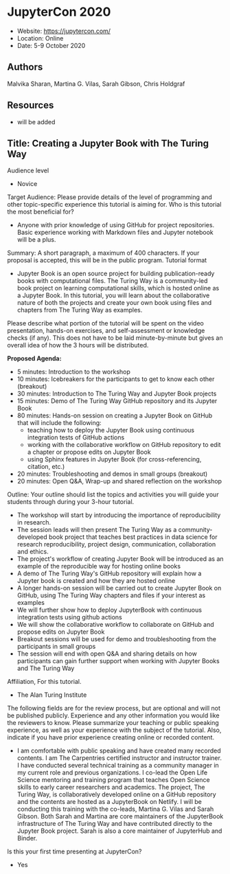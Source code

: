 # JupyterCon 2020

- Website: https://jupytercon.com/
- Location: Online
- Date: 5-9 October 2020

## Authors

Malvika Sharan, Martina G. Vilas, Sarah Gibson, Chris Holdgraf

## Resources

- will be added

## Title: Creating a Jupyter Book with The Turing Way

Audience level
- Novice

Target Audience:
Please provide details of the level of programming and other topic-specific experience this tutorial is aiming for. Who is this tutorial the most beneficial for?
- Anyone with prior knowledge of using GitHub for project repositories. Basic experience working with Markdown files and Jupyter notebook will be a plus.

Summary:
A short paragraph, a maximum of 400 characters. If your proposal is accepted, this will be in the public program.
Tutorial format
- Jupyter Book is an open source project for building publication-ready books with computational files. The Turing Way is a community-led book project on learning computational skills, which is hosted online as a Jupyter Book. In this tutorial, you will learn about the collaborative nature of both the projects and create your own book using files and chapters from The Turing Way as examples.

Please describe what portion of the tutorial will be spent on the video presentation, hands-on exercises, and self-assessment or knowledge checks (if any). This does not have to be laid minute-by-minute but gives an overall idea of how the 3 hours will be distributed.

**Proposed Agenda:**
- 5 minutes: Introduction to the workshop
- 10 minutes: Icebreakers for the participants to get to know each other (breakout)
- 30 minutes: Introduction to The Turing Way and Jupyter Book projects
- 15 minutes: Demo of The Turing Way GitHub repository and its Jupyter Book
- 80 minutes: Hands-on session on creating a Jupyter Book on GitHub that will include the following:
    - teaching how to deploy the Jupyter Book using continuous integration tests of GitHub actions
    - working with the collaborative workflow on GitHub repository to edit a chapter or propose edits on Jupyter Book
    - using Sphinx features in Jupyter Book (for cross-referencing, citation, etc.)
- 20 minutes: Troubleshooting and demos in small groups (breakout)
- 20 minutes: Open Q&A, Wrap-up and shared reflection on the workshop

Outline:
Your outline should list the topics and activities you will guide your students through during your 3-hour tutorial.
- The workshop will start by introducing the importance of reproducibility in research.
- The session leads will then present The Turing Way as a community-developed book project that teaches best practices in data science for research reproducibility, project design, communication, collaboration and ethics.
- The project's workflow of creating Jupyter Book will be introduced as an example of the reproducible way for hosting online books
- A demo of The Turing Way's GitHub repository will explain how a Jupyter book is created and how they are hosted online
- A longer hands-on session will be carried out to create Jupyter Book on GitHub, using The Turing Way chapters and files if your interest as examples
- We will further show how to deploy JupyterBook with continuous integration tests using github actions
- We will show the collaborative workflow to collaborate on GitHub and propose edits on Jupyter Book
- Breakout sessions will be used for demo and troubleshooting from the participants in small groups
- The session will end with open Q&A and sharing details on how participants can gain further support when working with Jupyter Books and The Turing Way

Affiliation, For this tutorial.
- The Alan Turing Institute

The following fields are for the review process, but are optional and will not be published publicly.
Experience and any other information you would like the reviewers to know.
Please summarize your teaching or public speaking experience, as well as your experience with the subject of the tutorial. Also, indicate if you have prior experience creating online or recorded content.
- I am comfortable with public speaking and have created many recorded contents. I am The Carpentries certified instructor and instructor trainer. I have conducted several technical training as a community manager in my current role and previous organizations. I co-lead the Open Life Science mentoring and training program that teaches Open Science skills to early career researchers and academics. The project, The Turing Way, is collaboratively developed online on a GitHub repository and the contents are hosted as a JupyterBook on Netlify. I will be conducting this training with the co-leads, Martina G. Vilas and Sarah Gibson. Both Sarah and Martina are core maintainers of the JupyterBook infrastructure of The Turing Way and have contributed directly to the Jupyter Book project. Sarah is also a core maintainer of JupyterHub and Binder.


Is this your first time presenting at JupyterCon?
- Yes
